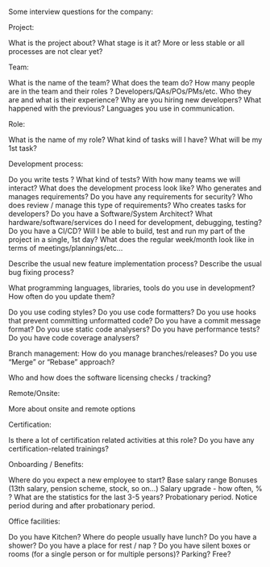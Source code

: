 Some interview questions for the company:

Project:

What is the project about?
What stage is it at? More or less stable or all processes are not clear yet?

Team:

What is the name of the team?
What does the team do?
How many people are in the team and their roles ? Developers/QAs/POs/PMs/etc.
Who they are and what is their experience?
Why are you hiring new developers? What happened with the previous?
Languages you use in communication.

Role:

What is the name of my role?
What kind of tasks will I have?
What will be my 1st task? 

Development process:

Do you write tests ? What kind of tests?
With how many teams we will interact?
What does the development process look like?
Who generates and manages requirements?
Do you have any requirements for security? Who does review / manage this type of requirements?
Who creates tasks for developers?
Do you have a Software/System Architect?
What hardware/software/services do I need for development, debugging, testing?
Do you have a CI/CD?
Will I be able to build, test and run my part of the project in a single, 1st day?
What does the regular week/month look like in terms of meetings/plannings/etc…

Describe the usual new feature implementation process?
Describe the usual bug fixing process?

What programming languages, libraries, tools do you use in development? How often do you update them?

Do you use coding styles? 
Do you use code formatters? 
Do you use hooks that prevent committing unformatted code? 
Do you have a commit message format?
Do you use static code analysers?
Do you have performance tests?
Do you have code coverage analysers?

Branch management: How do you manage branches/releases? Do you use “Merge” or “Rebase” approach?

Who and how does the software licensing checks / tracking?

Remote/Onsite:

More about onsite and remote options

Certification:

Is there a lot of certification related activities at this role? 
Do you have any certification-related trainings?

Onboarding / Benefits:

Where do you expect a new employee to start?
Base salary range
Bonuses (13th salary, pension scheme, stock, so on…)
Salary upgrade - how often, % ? What are the statistics for the last 3-5 years?
Probationary period.
Notice period during and after probationary period.

Office facilities:

Do you have Kitchen? Where do people usually have lunch?
Do you have a shower?
Do you have a place for rest / nap ?
Do you have silent boxes or rooms (for a single person or for multiple persons)?
Parking? Free? 

